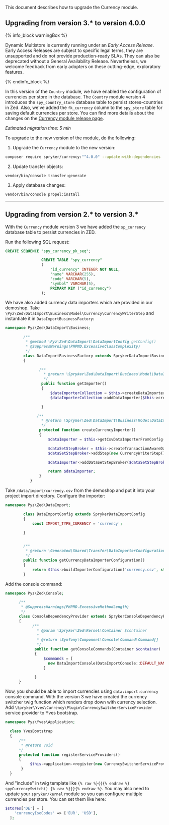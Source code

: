 This document describes how to upgrade the Currency module.

## Upgrading from version 3.* to version 4.0.0

{% info_block warningBox %}

Dynamic Multistore is currently running under an *Early Access Release*. Early Access Releases are subject to specific legal terms, they are unsupported and do not provide production-ready SLAs. They can also be deprecated without a General Availability Release. Nevertheless, we welcome feedback from early adopters on these cutting-edge, exploratory features.

{% endinfo_block %}

In this version of the `Country` module, we have enabled the configuration of currencies per store in the database. The `Country` module version 4 introduces the `spy_country_store` database table to persist stores-countries in Zed. Also, we've added the `fk_currency`  column to the `spy_store` table for saving default currencies per store. You can find more details about the changes on the [Currency module release page](https://github.com/spryker/currency/releases).

*Estimated migration time: 5 min*

To upgrade to the new version of the module, do the following:

1. Upgrade the `Currency` module to the new version:

```bash
composer require spryker/currency:"^4.0.0" --update-with-dependencies
```

2. Update transfer objects:

```shell
vendor/bin/console transfer:generate
```

3. Apply database changes:

```shell
vendor/bin/console propel:install
```


***

## Upgrading from version 2.* to version 3.*

With the `Currency` module version 3 we have added the `sp_currency` database table to persist currencies in ZED.

Run the following SQL request:

```sql
CREATE SEQUENCE "spy_currency_pk_seq";

                CREATE TABLE "spy_currency"
                (
                    "id_currency" INTEGER NOT NULL,
                    "name" VARCHAR(255),
                    "code" VARCHAR(5),
                    "symbol" VARCHAR(5),
                    PRIMARY KEY ("id_currency")
                );
```

We have also added currency data importers which are provided in our demoshop. Take `\Pyz\Zed\DataImport\Business\Model\Currency\CurrencyWriterStep` and instantiate it in `DataImportBusinessFactory`:

```php
namespace Pyz\Zed\DataImport\Business;

        /**
         * @method \Pyz\Zed\DataImport\DataImportConfig getConfig()
         * @SuppressWarnings(PHPMD.ExcessiveClassComplexity)
         */
        class DataImportBusinessFactory extends SprykerDataImportBusinessFactory
        {

               /**
                 * @return \Spryker\Zed\DataImport\Business\Model\DataImporterInterface
                 */
                public function getImporter()
                {
                    $dataImporterCollection = $this->createDataImporterCollection();
                    $dataImporterCollection->addDataImporter($this->createCurrencyImporter());

                }

              /**
                * @return \Spryker\Zed\DataImport\Business\Model\DataImporterInterface
                */
               protected function createCurrencyImporter()
               {
                   $dataImporter = $this->getCsvDataImporterFromConfig($this->getConfig()->getCurrencyDataImporterConfiguration());

                   $dataSetStepBroker = $this->createTransactionAwareDataSetStepBroker();
                   $dataSetStepBroker->addStep(new CurrencyWriterStep());

                   $dataImporter->addDataSetStepBroker($dataSetStepBroker);

                   return $dataImporter;
               }
           }
```

Take `/data/import/currency.csv` from the demoshop and put it into your project import directory. Configure the importer:

```php
namespace Pyz\Zed\DataImport;

        class DataImportConfig extends SprykerDataImportConfig
        {
            const IMPORT_TYPE_CURRENCY = 'currency';

        }


        /**
         * @return \Generated\Shared\Transfer\DataImporterConfigurationTransfer
         */
        public function getCurrencyDataImporterConfiguration()
        {
            return $this->buildImporterConfiguration('currency.csv', static::IMPORT_TYPE_CURRENCY);
        }
```

Add the console command:

```php
namespace Pyz\Zed\Console;

      /**
       * @SuppressWarnings(PHPMD.ExcessiveMethodLength)
       */
      class ConsoleDependencyProvider extends SprykerConsoleDependencyProvider
      {
            /**
              * @param \Spryker\Zed\Kernel\Container $container
              *
              * @return \Symfony\Component\Console\Command\Command[]
              */
             public function getConsoleCommands(Container $container)
             {
                 $commands = [
                   new DataImportConsole(DataImportConsole::DEFAULT_NAME . ':' . DataImportConfig::IMPORT_TYPE_CURRENCY),
                 ]

             }
      }
```

Now, you should be able to import currencies using `data:import:currency` console command. With the version 3 we have created the currency switcher twig function which renders drop down with currency selection. Add `\Spryker\Yves\Currency\Plugin\CurrencySwitcherServiceProvider` service provider to Yves bootstrap.

```php
namespace Pyz\Yves\Application;

  class YvesBootstrap
  {
      /**
       * @return void
      */
      protected function registerServiceProviders()
      {
           $this->application->register(new CurrencySwitcherServiceProvider());
       }
  }
```

And "include" in twig template like `{% raw %}{{{% endraw %} spyCurrencySwitch() {% raw %}}}{% endraw %}`. You may also need to update your `spryker/kernel` module so you can configure multiple currencies per store. You can set them like here:

```php
$stores['DE'] = [
    'currencyIsoCodes' => ['EUR', 'USD'],
  ];
```
